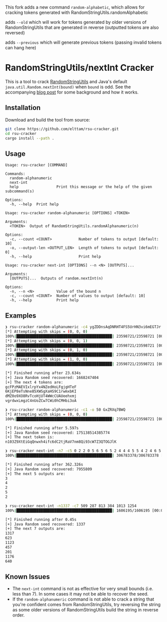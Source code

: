 This fork adds a new command `random-alphabetic`, which allows for cracking tokens generated with RandomStringUtils.randomAlphabetic

adds `--old` which will work for tokens generated by older versions of RandomStringUtils that are generated in reverse (outputted tokens are also reversed)

adds `--previous` which will generate previous tokens (passing invalid tokens can hang here)

# RandomStringUtils/nextInt Cracker

This is a tool to crack [RandomStringUtils](https://commons.apache.org/proper/commons-lang/apidocs/org/apache/commons/lang3/RandomStringUtils.html) and Java's default `java.util.Random.nextInt(bound)` when `bound` is odd. See the accompanying [blog post](https://elttam.com/blog/cracking-randomness-in-java/) for some background and how it works.

## Installation

Download and build the tool from source:

```sh
git clone https://github.com/elttam/rsu-cracker.git
cd rsu-cracker
cargo install --path .
```

## Usage

```
Usage: rsu-cracker [COMMAND]

Commands:
  random-alphanumeric
  next-int
  help                 Print this message or the help of the given subcommand(s)

Options:
  -h, --help  Print help
```

```
Usage: rsu-cracker random-alphanumeric [OPTIONS] <TOKEN>

Arguments:
  <TOKEN>  Output of RandomStringUtils.randomAlphanumeric(n)

Options:
  -c, --count <COUNT>            Number of tokens to output [default: 10]
  -o, --output-len <OUTPUT_LEN>  Length of tokens to output [default: 0]
  -h, --help                     Print help
```

```
Usage: rsu-cracker next-int [OPTIONS] --n <N> [OUTPUTS]...

Arguments:
  [OUTPUTS]...  Outputs of random.nextInt(n)

Options:
  -n, --n <N>          Value of the bound n
  -c, --count <COUNT>  Number of values to output [default: 10]
  -h, --help           Print help
```

## Examples

```sh
❯ rsu-cracker random-alphanumeric -c4 ygZDDnsAqDNRHT4FS5UrHN3vi6mEGTJr
[*] Attempting with skips = (0, 0, 0)
100%|███████████████████████████████████████████| 23598721/23598721 [00:05<00:00, 4467906.00it/s]
[*] Attempting with skips = (0, 0, 1)
100%|███████████████████████████████████████████| 23598721/23598721 [00:05<00:00, 4319475.50it/s]
[*] Attempting with skips = (0, 1, 0)
100%|███████████████████████████████████████████| 23598721/23598721 [00:05<00:00, 4287969.00it/s]
[*] Attempting with skips = (1, 0, 0)
100%|███████████████████████████████████████████| 23598721/23598721 [00:05<00:00, 4212314.50it/s]

[*] Finished running after 23.634s
[+] Java Random seed recovered: 1668247404
[+] The next 4 tokens are:
gcFPzMAEVIxlrpYx4NZedHoLFgjgHTeF
6KjEP8eTsNne85XWSgXaHS9C1rwmxbKI
dMZ0o9XO8RvTcoHjUT4WWcCUAUeehxmj
vgrdwxLmgzC4nUoZCw7CWi0hCMHbi3oA
```

```sh
❯ rsu-cracker random-alphanumeric -c1 -o 50 GxZRXq7BWQ
[*] Attempting with skips = (0, 0, 0)
100%|███████████████████████████████████████████| 23598721/23598721 [00:05<00:00, 4403258.50it/s]

[*] Finished running after 5.597s
[+] Java Random seed recovered: 175138514385774
[+] The next token is:
n103Z9XtEiGqQnwxh4ifc6dC2tjRaV7nm8Qi93cW7Z3QTOGJlK
```

```sh
❯ rsu-cracker next-int -n7 -c5 0 2 2 0 5 6 5 6 5 2 4 4 4 5 5 4 2 4 6 5
100%|███████████████████████████████████████████| 306783378/306783378 [02:50<00:00, 1798661.75it/s]

[*] Finished running after 362.326s
[+] Java Random seed recovered: 7955809
[+] The next 5 outputs are:
3
4
2
5
2
```

```sh
❯ rsu-cracker next-int -n1337 -c7 509 287 813 384 1013 1254
100%|███████████████████████████████████████████| 1606195/1606195 [00:00<00:00, 4161011.50it/s]

[*] Finished running after 0.45s
[+] Java Random seed recovered: 1337
[+] The next 7 outputs are:
1317
623
1123
457
201
1176
640
```

## Known Issues

- The `next-int` command is not as effective for very small bounds (i.e. less than 7). In some cases it may not be able to recover the seed.
- If the `random-alphanumeric` command is not able to crack a string that you're confident comes from RandomStringUtils, try reversing the string as some older versions of RandomStringUtils build the string in reverse order.
